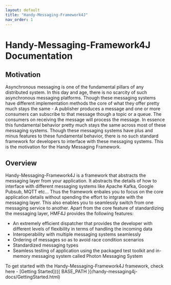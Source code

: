 ```yaml
---
layout: default
title: "Handy-Messaging-Framework4J"
nav_order: 1
---
```


# Handy-Messaging-Framework4J Documentation

## Motivation
Asynchronous messaging is one of the fundamental pillars of any distributed system. In this day and age, there is no scarcity of such asynchronous messaging platforms. Though these messaging systems have different implementation methods the core of what they offer pretty much stays the same - A publisher produces a message and one or more consumers can subscribe to that message though a topic or a queue. The consumers on receiving the message will process the message. In essence this fundamental behavior pretty much stays the same across most of these messaging systems. Though these messaging systems have plus and minus features to these fundamental behavior, there is no such standard framework for developers to interface with these messaging systems. This is the motivation for the Handy Messaging Framework.

## Overview
Handy-Messaging-Framework4J is a framework that abstracts the messaging layer from your application. It abstracts the details of how to interface with different messaging systems like Apache Kafka, Google Pubsub, MQTT etc... Thus the framework enbales you to focus on the core application details without spending the effort to intgrate with the messaging layer. This also enables you to seamlessly switch from one messaging service to another.
Apart from the core feature of standardizing the messaging layer, HMF4J provides the following features:
 - An extremely efficient dispatcher that provides the developer with different levels of flexibility in terms of handling the incoming data
 - Interoperability with multiple messaging systems seamlessly
 - Ordering of messages so as to avoid race condition scenarios
 - Standardized messaging types
 - Seamless testing of application using the packaged test toolkit and in-memory messaging system called Photon Messaging System

To get started with the Handy-Messaging-Framework4J framework, check here - [Getting Started]({{ BASE_PATH }}/handy-messaging4j-docs/GettingStarted.html)






